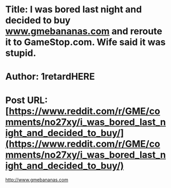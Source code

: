 # Title: I was bored last night and decided to buy www.gmebananas.com and reroute it to GameStop.com. Wife said it was stupid.
# Author: 1retardHERE
# Post URL: [https://www.reddit.com/r/GME/comments/no27xy/i_was_bored_last_night_and_decided_to_buy/](https://www.reddit.com/r/GME/comments/no27xy/i_was_bored_last_night_and_decided_to_buy/)


http://www.gmebananas.com